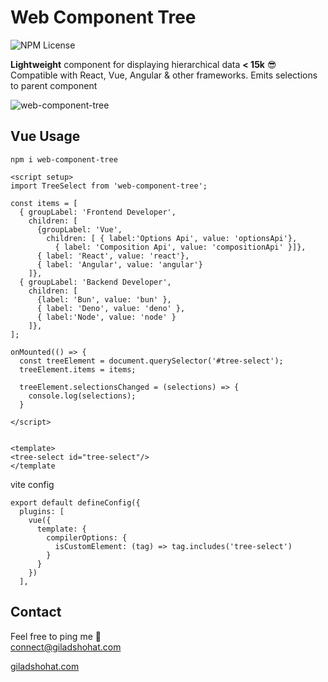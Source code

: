 # Web Component Tree

![NPM License](https://img.shields.io/npm/l/vue-dropdown-tree-select)

**Lightweight** component for displaying hierarchical data **< 15k** 😎 <br>
Compatible with React, Vue, Angular & other frameworks. 
Emits selections to parent component

![web-component-tree](https://github.com/gshohat/web-component-tree/assets/91323932/8966b5df-b556-42c5-89a6-728645c72500)



## Vue Usage

`npm i web-component-tree`

```
<script setup>
import TreeSelect from 'web-component-tree';

const items = [
  { groupLabel: 'Frontend Developer',
    children: [
      {groupLabel: 'Vue',
        children: [ { label:'Options Api', value: 'optionsApi'},
          { label: 'Composition Api', value: 'compositionApi' }]},
      { label: 'React', value: 'react'},
      { label: 'Angular', value: 'angular'}
    ]},
  { groupLabel: 'Backend Developer',
    children: [
      {label: 'Bun', value: 'bun' },
      { label: 'Deno', value: 'deno' },
      { label:'Node', value: 'node' }
    ]},
];

onMounted(() => {
  const treeElement = document.querySelector('#tree-select');
  treeElement.items = items;

  treeElement.selectionsChanged = (selections) => {
    console.log(selections);
  }

</script>


<template>
<tree-select id="tree-select"/>
</template
```

vite config
```
export default defineConfig({
  plugins: [
    vue({
      template: {
        compilerOptions: {
          isCustomElement: (tag) => tag.includes('tree-select')
        }
      }
    })
  ],
```

## Contact
Feel free to ping me 💫
<br>
connect@giladshohat.com

[giladshohat.com](https://giladshohat.com)

